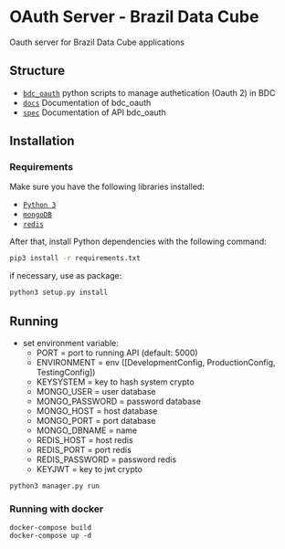 # OAuth Server - Brazil Data Cube
Oauth server for Brazil Data Cube applications

## Structure

- [`bdc_oauth`](./bdc_oauth) python scripts to manage authetication (Oauth 2) in BDC
- [`docs`](./docs) Documentation of bdc_oauth
- [`spec`](./spec) Documentation of API bdc_oauth

## Installation

### Requirements

Make sure you have the following libraries installed:

- [`Python 3`](https://www.python.org/)
- [`mongoDB`](https://www.mongodb.com/)
- [`redis`](https://redis.io/)

After that, install Python dependencies with the following command:

```bash
pip3 install -r requirements.txt
```
if necessary, use as package:
```bash
python3 setup.py install
```

## Running

- set environment variable: 
    - PORT = port to running API (default: 5000)
    - ENVIRONMENT = env ([DevelopmentConfig, ProductionConfig, TestingConfig])
    - KEYSYSTEM = key to hash system crypto
    - MONGO_USER = user database
    - MONGO_PASSWORD = password database
    - MONGO_HOST = host database
    - MONGO_PORT = port database
    - MONGO_DBNAME = name
    - REDIS_HOST = host redis
    - REDIS_PORT = port redis
    - REDIS_PASSWORD = password redis
    - KEYJWT = key to jwt crypto 
```
python3 manager.py run
```

### Running with docker
```
docker-compose build
docker-compose up -d
```
